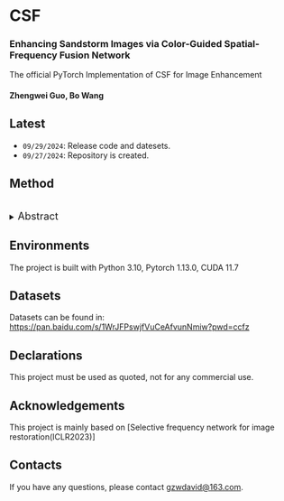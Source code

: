 # CSF
### Enhancing Sandstorm Images via Color-Guided Spatial-Frequency Fusion Network

The official PyTorch Implementation of CSF for Image Enhancement


#### Zhengwei Guo</sup>, Bo Wang </sup>



## Latest
- `09/29/2024`: Release code and datesets.
- `09/27/2024`: Repository is created. 


## Method
<br>
<details>
  <summary>
  <font size="+1">Abstract</font>
  </summary>
Sandstorm images are often plagued by color distortions, reduced contrast, and blurred details, posing challenges for advanced vision tasks. To address these issues, we propose a novel Color-guided Spatial-Frequency Fusion Network (CSF) for sandstorm image enhancement. The CSF framework comprises a Color Guided Module (CGM) for correcting color distortions and a Dual-domain Feature Fusion Module (DFFM) that integrates spatial and frequency domain features. CGM dynamically adjusts color information across RGB channels, facilitating preliminary color correction. DFFM extracts multi-scale spatial features and global frequency components, enabling the network to learn robust and discriminative representations. Experimental results on both synthetic and real-world sandstorm datasets demonstrate that CSF outperforms state-of-the-art methods in terms of qualitative and quantitative performance, highlighting its effectiveness for enhancing sandstorm images. Our code and datasets will be available at https://github.com/cvandpr/CSF.
</details>

## Environments

The project is built with Python 3.10, Pytorch 1.13.0, CUDA 11.7

## Datasets

Datasets can be found in: https://pan.baidu.com/s/1WrJFPswjfVuCeAfvunNmiw?pwd=ccfz

## Declarations

This project must be used as quoted, not for any commercial use.

## Acknowledgements

This project is mainly based on [Selective frequency network for image restoration(ICLR2023)]

## Contacts

If you have any questions, please contact gzwdavid@163.com.


